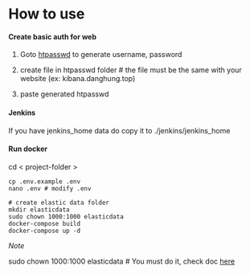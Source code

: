 # How to use

#### Create basic auth for web
1. Goto [htpasswd](http://www.htaccesstools.com/htpasswd-generator/) to generate username, password

2. create file in htpasswd folder # the file must be the same with your website (ex: kibana.danghung.top)
3. paste generated htpasswd

#### Jenkins
If you have jenkins_home data do copy it to ./jenkins/jenkins_home

#### Run docker
cd < project-folder >

```
cp .env.example .env
nano .env # modify .env

# create elastic data folder
mkdir elasticdata
sudo chown 1000:1000 elasticdata
docker-compose build
docker-compose up -d
```

*Note*

sudo chown 1000:1000 elasticdata # You must do it, check doc [here](https://www.elastic.co/guide/en/elasticsearch/reference/current/docker.html)
